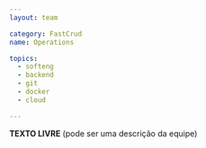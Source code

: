 ```yaml
---
layout: team

category: FastCrud
name: Operations

topics:
  - softeng
  - backend
  - git
  - docker
  - cloud

---
```


**TEXTO LIVRE** (pode ser uma descrição da equipe)